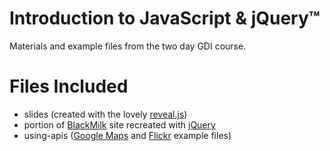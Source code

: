 # Introduction to JavaScript & jQuery™

Materials and example files from the two day GDI course.

# Files Included

* slides (created with the lovely [reveal.js](http://lab.hakim.se/reveal-js/))
* portion of [BlackMilk](http://blackmilkclothing.com/) site recreated with [jQuery](http://jquery.com/)
* using-apis ([Google Maps](https://developers.google.com/maps/documentation/javascript/) and [Flickr](http://www.flickr.com/services/api/) example files)